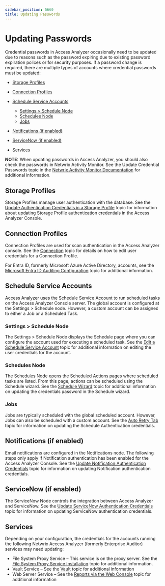 ```yaml
---
sidebar_position: 5660
title: Updating Passwords
---
```


# Updating Passwords

Credential passwords in Access Analyzer occasionally need to be updated due to reasons such as the password expiring due to existing password expiration polices or for security purposes. If a password change is required, there are multiple types of accounts where credential passwords must be updated:

* [Storage Profiles](#Storage "Storage Profiles")
* [Connection Profiles](#Connecti "Connection Profiles")
* [Schedule Service Accounts](#Schedule "Schedule Service Accounts")

  * [Settings > Schedule Node](#Settings "Settings > Schedule Node")
  * [Schedules Node](#Schedule2 "Schedules Node")
  * [Jobs](#Jobs "Jobs")
* [Notifications (if enabled)](#Notifica "Notifications (if enabled)")
* [ServiceNow (if enabled)](#ServiceN "ServiceNow (if enabled)")
* [Services](#Services "Services")

**NOTE:** When updating passwords in Access Analyzer, you should also check the passwords in Netwrix Activity Monitor. See the Update Credential Passwords topic in the [Netwrix Activity Monitor Documentation](https://helpcenter.netwrix.com/category/activitymonitor "Netwrix Activity Monitor Documentation") for additional information.

## Storage Profiles

Storage Profiles manage user authentication with the database. See the [Update Authentication Credentials in a Storage Profile](../Settings/Storage/UpdateAuth "Update Authentication Credentials in a Storage Profile") topic for information about updating Storage Profile authentication credentials in the Access Analyzer Console.

## Connection Profiles

Connection Profiles are used for scan authentication in the Access Analyzer console. See the [Connection](../Settings/Connection/Overview "Connection") topic for details on how to edit user credentials for a Connection Profile.

For Entra ID, formerly Microsoft Azure Active Directory, accounts, see the [Microsoft Entra ID Auditing Configuration](../../../Config/EntraID/Access "Entra ID Auditing Configuration") topic for additional information.

## Schedule Service Accounts

Access Analyzer uses the Schedule Service Account to run scheduled tasks on the Access Analyzer Console server. The global account is configured at the Settings > Schedule node. However, a custom account can be assigned to either a Job or a Scheduled Task.

### Settings > Schedule Node

The Settings > Schedule Node displays the Schedule page where you can configure the account used for executing a scheduled task. See the [Edit a Schedule Service Account](../Settings/Schedule#Edit "Edit a Schedule Service Account") topic for additional information on editing the user credentials for the account.

### Schedules Node

The Schedules Node opens the Scheduled Actions pages where scheduled tasks are listed. From this page, actions can be scheduled using the Schedule wizard. See the [Schedule Wizard](../Schedule/Wizard "Schedule Wizard") topic for additional information on updating the credentials password in the Schedule wizard.

### Jobs

Jobs are typically scheduled with the global scheduled account. However, Jobs can also be scheduled with a custom account. See the [Auto Retry Tab](../Jobs/Job/Properties/AutoRetry "Auto Retry Tab") topic for information on updating the Schedule Authentication credentials.

## Notifications (if enabled)

Email notifications are configured in the Notifications node. The following steps only apply if Notification authentication has been enabled for the Access Analyzer Console. See the [Update Notification Authentication Credentials](../Settings/Notification#Update "Update Notification Authentication Credentials") topic for information on updating Notification authentication credentials.

## ServiceNow (if enabled)

The ServiceNow Node controls the integration between Access Analyzer and ServiceNow. See the [Update ServiceNow Authentication Credentials](../Settings/ServiceNow#Update "Update ServiceNow Authentication Credentials") topic for information on updating ServiceNow authentication credentials.

## Services

Depending on your configuration, the credentials for the accounts running the following Netwrix Access Analyzer (formerly Enterprise Auditor) services may need updating:

* File System Proxy Service – This service is on the proxy server. See the [File System Proxy Service Installation](../../Install/FileSystemProxy/Wizard "File System Proxy Service Installation") topic for additional information.
* Vault Service – See the [Vault](../Settings/Application/Vault "Vault") topic for additional information
* Web Server Service – See the [Reports via the Web Console](../../Install/Application/Reports/Overview "Reports via the Web Console") topic for additional information
